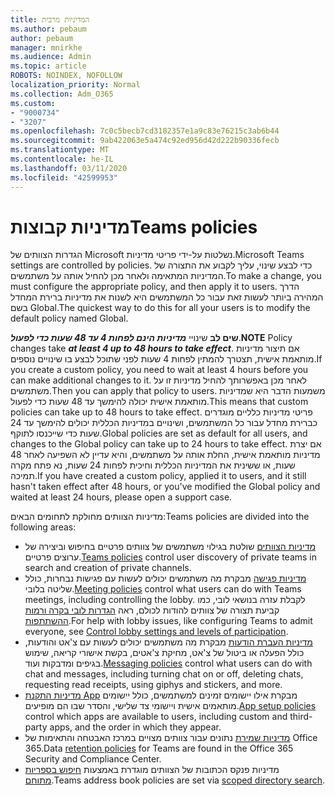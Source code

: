 ```yaml
---
title: המדיניות מרבית
ms.author: pebaum
author: pebaum
manager: mnirkhe
ms.audience: Admin
ms.topic: article
ROBOTS: NOINDEX, NOFOLLOW
localization_priority: Normal
ms.collection: Adm_O365
ms.custom:
- "9000734"
- "3207"
ms.openlocfilehash: 7c0c5becb7cd3182357e1a9c83e76215c3ab6b44
ms.sourcegitcommit: 9ab422063e5a474c92ed956d42d222b90336fecb
ms.translationtype: MT
ms.contentlocale: he-IL
ms.lasthandoff: 03/11/2020
ms.locfileid: "42599953"
---
```

# <a name="teams-policies"></a><span data-ttu-id="52401-102">מדיניות קבוצות</span><span class="sxs-lookup"><span data-stu-id="52401-102">Teams policies</span></span>

<span data-ttu-id="52401-103">הגדרות הצוותים של Microsoft נשלטות על-ידי פריטי מדיניות.</span><span class="sxs-lookup"><span data-stu-id="52401-103">Microsoft Teams settings are controlled by policies.</span></span> <span data-ttu-id="52401-104">כדי לבצע שינוי, עליך לקבוע את התצורה של המדיניות המתאימה ולאחר מכן להחיל אותה על משתמשים.</span><span class="sxs-lookup"><span data-stu-id="52401-104">To make a change, you must configure the appropriate policy, and then apply it to users.</span></span> <span data-ttu-id="52401-105">הדרך המהירה ביותר לעשות זאת עבור כל המשתמשים היא לשנות את מדיניות ברירת המחדל בשם Global.</span><span class="sxs-lookup"><span data-stu-id="52401-105">The quickest way to do this for all your users is to modify the default policy named Global.</span></span> 

<span data-ttu-id="52401-106">**שים לב** שינויי ***מדיניות הינם לפחות 4 עד 48 שעות כדי לפעול***.</span><span class="sxs-lookup"><span data-stu-id="52401-106">**NOTE** Policy changes take ***at least 4 up to 48 hours to take effect***.</span></span> <span data-ttu-id="52401-107">אם תיצור מדיניות מותאמת אישית, תצטרך להמתין לפחות 4 שעות לפני שתוכל לבצע בו שינויים נוספים.</span><span class="sxs-lookup"><span data-stu-id="52401-107">If you create a custom policy, you need to wait at least 4 hours before you can make additional changes to it.</span></span> <span data-ttu-id="52401-108">לאחר מכן באפשרותך להחיל מדיניות זו על משתמשים.</span><span class="sxs-lookup"><span data-stu-id="52401-108">Then you can apply that policy to users.</span></span> <span data-ttu-id="52401-109">משמעות הדבר היא שמדיניות מותאמת אישית יכולה להימשך עד 48 שעות כדי לפעול.</span><span class="sxs-lookup"><span data-stu-id="52401-109">This means that custom policies can take up to 48 hours to take effect.</span></span> <span data-ttu-id="52401-110">פריטי מדיניות כלליים מוגדרים כברירת מחדל עבור כל המשתמשים, ושינויים במדיניות הכללית יכולים להימשך עד 24 שעות כדי שייכנסו לתוקף.</span><span class="sxs-lookup"><span data-stu-id="52401-110">Global policies are set as default for all users, and changes to the Global policy can take up to 24 hours to take effect.</span></span> <span data-ttu-id="52401-111">אם יצרת מדיניות מותאמת אישית, החלת אותה על משתמשים, והיא עדיין לא השפיעה לאחר 48 שעות, או ששינית את המדיניות הכללית וחיכית לפחות 24 שעות, נא פתח מקרה תמיכה.</span><span class="sxs-lookup"><span data-stu-id="52401-111">If you have created a custom policy, applied it to users, and it still hasn't taken effect after 48 hours, or you've modified the Global policy and waited at least 24 hours, please open a support case.</span></span>

<span data-ttu-id="52401-112">מדיניות הצוותים מחולקת לתחומים הבאים:</span><span class="sxs-lookup"><span data-stu-id="52401-112">Teams policies are divided into the following areas:</span></span>

- <span data-ttu-id="52401-113">[מדיניות הצוותים](https://docs.microsoft.com/MicrosoftTeams/teams-policies) שולטת בגילוי משתמשים של צוותים פרטיים בחיפוש וביצירה של ערוצים פרטיים.</span><span class="sxs-lookup"><span data-stu-id="52401-113">[Teams policies](https://docs.microsoft.com/MicrosoftTeams/teams-policies) control user discovery of private teams in search and creation of private channels.</span></span>  
- <span data-ttu-id="52401-114">[מדיניות פגישה](https://docs.microsoft.com/microsoftteams/meeting-policies-in-teams) מבקרת מה משתמשים יכולים לעשות עם פגישות נבחרות, כולל שליטה בלובי.</span><span class="sxs-lookup"><span data-stu-id="52401-114">[Meeting policies](https://docs.microsoft.com/microsoftteams/meeting-policies-in-teams) control what users can do with Teams meetings, including controlling the lobby.</span></span> <span data-ttu-id="52401-115">לקבלת עזרה בנושאי לובי, כמו קביעת תצורה של צוותים להודות לכולם, ראה [הגדרות לובי בקרה ורמות ההשתתפות](https://docs.microsoft.com/alchemyinsights/bypass-lobby).</span><span class="sxs-lookup"><span data-stu-id="52401-115">For help with lobby issues, like configuring Teams to admit everyone, see [Control lobby settings and levels of participation](https://docs.microsoft.com/alchemyinsights/bypass-lobby).</span></span>
- <span data-ttu-id="52401-116">[מדיניות העברת הודעות](https://docs.microsoft.com/microsoftteams/messaging-policies-in-teams) מבקרת מה משתמשים יכולים לעשות עם צ'אט והודעות, כולל הפעלה או ביטול של צ'אט, מחיקת צ'אטים, בקשת אישורי קריאה, שימוש בגיפים ומדבקות ועוד.</span><span class="sxs-lookup"><span data-stu-id="52401-116">[Messaging policies](https://docs.microsoft.com/microsoftteams/messaging-policies-in-teams) control what users can do with chat and messages, including turning chat on or off, deleting chats, requesting read receipts, using giphys and stickers, and more.</span></span>
- <span data-ttu-id="52401-117">[מדיניות התקנת App](https://docs.microsoft.com/MicrosoftTeams/teams-app-setup-policies) מבקרת אילו יישומים זמינים למשתמשים, כולל יישומים מותאמים אישית ויישומי צד שלישי, והסדר שבו הם מופיעים.</span><span class="sxs-lookup"><span data-stu-id="52401-117">[App setup policies](https://docs.microsoft.com/MicrosoftTeams/teams-app-setup-policies) control which apps are available to users, including custom and third-party apps, and the order in which they appear.</span></span>  
- <span data-ttu-id="52401-118">[מדיניות שמירת](https://docs.microsoft.com/microsoftteams/retention-policies) נתונים עבור צוותים מצויים במרכז האבטחה והתאימות של Office 365.</span><span class="sxs-lookup"><span data-stu-id="52401-118">Data [retention policies](https://docs.microsoft.com/microsoftteams/retention-policies) for Teams are found in the Office 365 Security and Compliance Center.</span></span>
- <span data-ttu-id="52401-119">מדיניות פנקס הכתובות של הצוותים מוגדרת באמצעות [חיפוש בספריות מתוחם](https://docs.microsoft.com/MicrosoftTeams/teams-scoped-directory-search).</span><span class="sxs-lookup"><span data-stu-id="52401-119">Teams address book policies are set via [scoped directory search](https://docs.microsoft.com/MicrosoftTeams/teams-scoped-directory-search).</span></span>